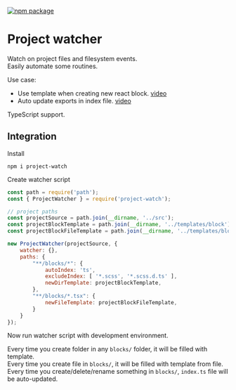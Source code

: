 [![npm package](https://img.shields.io/npm/v/project-watcher.svg?style=flat-square)](https://www.npmjs.org/package/project-watcher)

# Project watcher

Watch on project files and filesystem events.  
Easily automate some routines.

Use case:
* Use template when creating new react block. [video](https://www.youtube.com/watch?v=0rPhA59vyoI)
* Auto update exports in index file. [video](https://www.youtube.com/watch?v=JYQUEFFQoII)

TypeScript support.

## Integration

Install

```
npm i project-watch
```

Create watcher script

```js
const path = require('path');
const { ProjectWatcher } = require('project-watch');

// project paths
const projectSource = path.join(__dirname, '../src');
const projectBlockTemplate = path.join(__dirname, '../templates/block');
const projectBlockFileTemplate = path.join(__dirname, '../templates/block.tsx');

new ProjectWatcher(projectSource, {
    watcher: {},
    paths: {
        "**/blocks/*": {
            autoIndex: 'ts',
            excludeIndex: [ '*.scss', '*.scss.d.ts' ],
            newDirTemplate: projectBlockTemplate,
        },
        "**/blocks/*.tsx": {
            newFileTemplate: projectBlockFileTemplate,
        }
    }
});
```

Now run watcher script with development environment.

Every time you create folder in any `blocks/` folder, it will be filled with template.  
Every time you create file in `blocks/`, it will be filled with template from file.  
Every time you create/delete/rename something in `blocks/`, `index.ts` file will be auto-updated.
